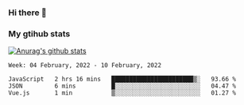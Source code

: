 ### Hi there 👋

### My gtihub stats

[![Anurag's github stats](https://github-readme-stats.vercel.app/api?username=gaozhidong)](https://github.com/gaozhidong/github-readme-stats)

<!--START_SECTION:waka-->
```text
Week: 04 February, 2022 - 10 February, 2022

JavaScript   2 hrs 16 mins   ███████████████████████▒░   93.66 % 
JSON         6 mins          █░░░░░░░░░░░░░░░░░░░░░░░░   04.47 % 
Vue.js       1 min           ▒░░░░░░░░░░░░░░░░░░░░░░░░   01.27 % 
```
<!--END_SECTION:waka-->